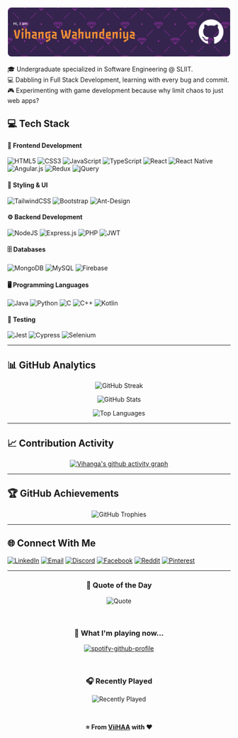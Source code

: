 ![Header](./assets/github-header-banner.png)

🎓 Undergraduate specialized in Software Engineering @ SLIIT.  
💻 Dabbling in Full Stack Development, learning with every bug and commit.  
🎮 Experimenting with game development because why limit chaos to just web apps?


## 💻 Tech Stack
#### 🎨 Frontend Development
![HTML5](https://img.shields.io/badge/html5-%23E34F26.svg?style=for-the-badge&logo=html5&logoColor=white) ![CSS3](https://img.shields.io/badge/css3-%231572B6.svg?style=for-the-badge&logo=css3&logoColor=white) ![JavaScript](https://img.shields.io/badge/javascript-%23323330.svg?style=for-the-badge&logo=javascript&logoColor=%23F7DF1E) ![TypeScript](https://img.shields.io/badge/typescript-%23007ACC.svg?style=for-the-badge&logo=typescript&logoColor=white) ![React](https://img.shields.io/badge/react-%2320232a.svg?style=for-the-badge&logo=react&logoColor=%2361DAFB) ![React Native](https://img.shields.io/badge/react_native-%2320232a.svg?style=for-the-badge&logo=react&logoColor=%2361DAFB) ![Angular.js](https://img.shields.io/badge/angular.js-%23E23237.svg?style=for-the-badge&logo=angularjs&logoColor=white) ![Redux](https://img.shields.io/badge/redux-%23593d88.svg?style=for-the-badge&logo=redux&logoColor=white) ![jQuery](https://img.shields.io/badge/jquery-%230769AD.svg?style=for-the-badge&logo=jquery&logoColor=white)
#### 🎨 Styling & UI
![TailwindCSS](https://img.shields.io/badge/tailwindcss-%2338B2AC.svg?style=for-the-badge&logo=tailwind-css&logoColor=white) ![Bootstrap](https://img.shields.io/badge/bootstrap-%238511FA.svg?style=for-the-badge&logo=bootstrap&logoColor=white) ![Ant-Design](https://img.shields.io/badge/-AntDesign-%230170FE?style=for-the-badge&logo=ant-design&logoColor=white)
#### ⚙️ Backend Development
![NodeJS](https://img.shields.io/badge/node.js-6DA55F?style=for-the-badge&logo=node.js&logoColor=white) ![Express.js](https://img.shields.io/badge/express.js-%23404d59.svg?style=for-the-badge&logo=express&logoColor=%2361DAFB) ![PHP](https://img.shields.io/badge/php-%23777BB4.svg?style=for-the-badge&logo=php&logoColor=white) ![JWT](https://img.shields.io/badge/JWT-black?style=for-the-badge&logo=JSON%20web%20tokens)
#### 🗄️ Databases
![MongoDB](https://img.shields.io/badge/MongoDB-%234ea94b.svg?style=for-the-badge&logo=mongodb&logoColor=white) ![MySQL](https://img.shields.io/badge/mysql-4479A1.svg?style=for-the-badge&logo=mysql&logoColor=white) ![Firebase](https://img.shields.io/badge/firebase-%23039BE5.svg?style=for-the-badge&logo=firebase)
#### 🖥️ Programming Languages
![Java](https://img.shields.io/badge/java-%23ED8B00.svg?style=for-the-badge&logo=openjdk&logoColor=white) ![Python](https://img.shields.io/badge/python-3670A0?style=for-the-badge&logo=python&logoColor=ffdd54) ![C](https://img.shields.io/badge/c-%2300599C.svg?style=for-the-badge&logo=c&logoColor=white) ![C++](https://img.shields.io/badge/c++-%2300599C.svg?style=for-the-badge&logo=c%2B%2B&logoColor=white) ![Kotlin](https://img.shields.io/badge/kotlin-%237F52FF.svg?style=for-the-badge&logo=kotlin&logoColor=white)
#### 🧪 Testing
![Jest](https://img.shields.io/badge/-jest-%23C21325?style=for-the-badge&logo=jest&logoColor=white) ![Cypress](https://img.shields.io/badge/-cypress-%23E5E5E5?style=for-the-badge&logo=cypress&logoColor=058a5e) ![Selenium](https://img.shields.io/badge/-selenium-%43B02A?style=for-the-badge&logo=selenium&logoColor=white)

---

## 📊 GitHub Analytics

<div align="center">

![GitHub Streak](https://nirzak-streak-stats.vercel.app/?user=ViiHAA&theme=synthwave&fire=F22807&hide_border=false&card_width=1000)
  
![GitHub Stats](https://github-readme-stats.vercel.app/api?username=ViiHAA&theme=synthwave&hide_border=false&include_all_commits=true&count_private=true&show_icons=true)

![Top Languages](https://github-readme-stats.vercel.app/api/top-langs/?username=ViiHAA&theme=synthwave&layout=normal&card_width=1000)

</div>

---

## 📈 Contribution Activity

<div align="center">

[![Vihanga's github activity graph](https://github-readme-activity-graph.vercel.app/graph?username=ViiHAA&theme=rogue&hide_border=true)](https://github.com/ViiHAA)

</div>

---

## 🏆 GitHub Achievements
<div align="center">
  
![GitHub Trophies](https://github-profile-trophy.vercel.app/?username=ViiHAA&theme=discord&no-frame=false&no-bg=true&margin-w=5&row=1&column=6)

</div>

---

## 🌐 Connect With Me

[![LinkedIn](https://img.shields.io/badge/LinkedIn-%230077B5.svg?logo=linkedin&logoColor=white)](https://www.linkedin.com/in/vihanga-wahundeniya) [![Email](https://img.shields.io/badge/Email-D14836?logo=gmail&logoColor=white)](mailto:vwahundeniya@gmail.com) [![Discord](https://img.shields.io/badge/Discord-%237289DA.svg?logo=discord&logoColor=white)](https://discord.gg/9saVF6PrsK) [![Facebook](https://img.shields.io/badge/Facebook-%231877F2.svg?logo=Facebook&logoColor=white)](https://facebook.com/vihasandakel) [![Reddit](https://img.shields.io/badge/Reddit-%23FF4500.svg?logo=Reddit&logoColor=white)](https://reddit.com/user/Vhite_Wanilla) [![Pinterest](https://img.shields.io/badge/Pinterest-%23E60023.svg?logo=Pinterest&logoColor=white)](https://pinterest.com/vihangawahundeniya)

---

<div align="center">

### 💭 Quote of the Day
![Quote](https://quotes-github-readme.vercel.app/api?type=horizontal&theme=dark)

<br>

### 🎵 What I'm playing now...

[![spotify-github-profile](https://spotify-github-profile.kittinanx.com/api/view?uid=gfg09h6v7nu7kn2jyf95z2bpx&cover_image=true&theme=default&show_offline=false&background_color=121212&interchange=true&profanity=false&bar_color=57c43c&bar_color_cover=true)](https://github.com/kittinan/spotify-github-profile)

<br>

### 🎧 Recently Played

![Recently Played](https://spotify-recently-played-readme.vercel.app/api?user=gfg09h6v7nu7kn2jyf95z2bpx&width=500)

<br>

**⭐ From [ViiHAA](https://github.com/ViiHAA) with ❤️**

</div>
